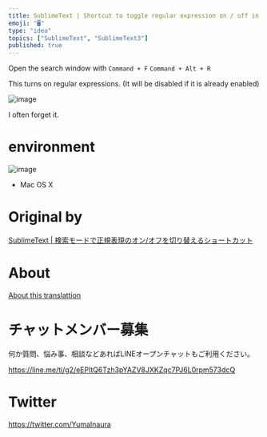 ```yaml
---
title: SublimeText | Shortcut to toggle regular expression on / off in search
emoji: "🖥"
type: "idea"
topics: ["SublimeText", "SublimeText3"]
published: true
---
```


Open the search window with `Command + F` `Command + Alt + R`

This turns on regular expressions. (It will be disabled if it is already enabled)

![image](https://qiita-image-store.s3.amazonaws.com/0/90607/fe5ed7e1-ae5b-14f8-801a-b251b75ff425.png)

I often forget it.

# environment 

![image](https://qiita-image-store.s3.amazonaws.com/0/90607/6dc308a0-6d18-f4d2-0c0d-154b284a7204.png)

- Mac OS X 


# Original by
[SublimeText | 検索モードで正規表現のオン/オフを切り替えるショートカット](https://qiita.com/Yinaura/items/532eef133630db4f4aa5)

# About

[About this translattion](https://qiita.com/YumaInaura/items/7f6fd1e9310a6816469a)








<!-- Update From Qiita API -->

# チャットメンバー募集


何か質問、悩み事、相談などあればLINEオープンチャットもご利用ください。

https://line.me/ti/g2/eEPltQ6Tzh3pYAZV8JXKZqc7PJ6L0rpm573dcQ





# Twitter


https://twitter.com/YumaInaura


<!-- Update From Qiita API -->



